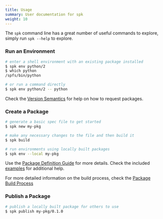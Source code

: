 ```yaml
---
title: Usage
summary: User documentation for spk
weight: 10
---
```


The `spk` command line has a great number of useful commands to explore, simply run `spk --help` to explore.

### Run an Environment

```bash
# enter a shell environment with an existing package installed
$ spk env python/2
$ which python
/spfs/bin/python

# or run a command directly
$ spk env python/2 -- python
```

Check the [Version Semantics](versioning) for help on how to request packages.

### Create a Package

```bash
# generate a basic spec file to get started
$ spk new my-pkg

# make any necessary changes to the file and then build it
$ spk build

# run environments using locally built packages
$ spk env --local my-pkg
```

Use the [Package Definition Guide](spec) for more details.
Check the included [examples](https://github.com/imageworks/spk/tree/master/examples) for additional help.

For more detailed information on the build process, check the [Package Build Process](build)

### Publish a Package

```bash
# publish a locally built package for others to use
$ spk publish my-pkg/0.1.0
```
